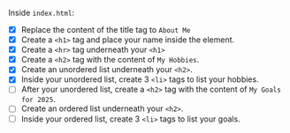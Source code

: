 Inside `index.html`:
- [x] Replace the content of the title tag to `About Me`
- [x] Create a `<h1>` tag and place your name inside the element.
- [x] Create a `<hr>` tag underneath your `<h1>`
- [x] Create a `<h2>` tag with the content of `My Hobbies`.
- [x] Create an unordered list underneath your `<h2>`.
- [x] Inside your unordered list, create 3 `<li>` tags to list your hobbies.
- [ ] After your unordered list, create a `<h2>` tag with the content of `My Goals for 2025`.
- [ ] Create an ordered list underneath your `<h2>`.
- [ ] Inside your ordered list, create 3 `<li>` tags to list your goals.
